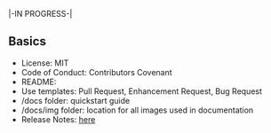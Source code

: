 |-IN PROGRESS-|

## Basics

* License: MIT
* Code of Conduct: Contributors Covenant
* README:
* Use templates: Pull Request, Enhancement Request, Bug Request
* /docs folder: quickstart guide
* /docs/img folder: location for all images used in documentation
* Release Notes: [here](https://github.com/rubrikinc/welcome-to-rubrik-build/blob/master/maintainers/guide/release-notes.md)
